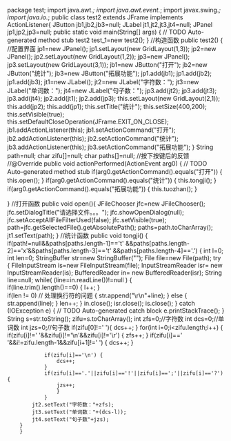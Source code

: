 package test;
import java.awt.*;
import java.awt.event.*;
import javax.swing.*;
import java.io.*;
public class test2 extends JFrame implements ActionListener{
	JButton jb1,jb2,jb3=null;
	JLabel jt1,jt2,jt3,jt4=null;
	JPanel jp1,jp2,jp3=null;
	public static void main(String[] args) {
		// TODO Auto-generated method stub
		test2 test_1=new test2();
	}
//构造函数
    public test2() {
//配置界面
    	jp1=new JPanel();
    	jp1.setLayout(new GridLayout(1,3));
    	jp2=new JPanel();
    	jp2.setLayout(new GridLayout(1,2));
    	jp3=new JPanel();
    	jp3.setLayout(new GridLayout(3,1));
    	jb1=new JButton("打开");
    	jb2=new JButton("统计");
    	jb3=new JButton("拓展功能");
       	jp1.add(jb1);
       	jp1.add(jb2);
    	jp1.add(jb3);
    	jt1=new JLabel();
    	jt2=new JLabel("字符数：");
    	jt3=new JLabel("单词数：");
    	jt4=new JLabel("句子数：");
    	jp3.add(jt2);
    	jp3.add(jt3);
    	jp3.add(jt4);
    	jp2.add(jt1);
    	jp2.add(jp3);
    	this.setLayout(new GridLayout(2,1));
    	this.add(jp2);
    	this.add(jp1);
    	this.setTitle("统计");
    	this.setSize(400,200);
    	this.setVisible(true);
    	this.setDefaultCloseOperation(JFrame.EXIT_ON_CLOSE);
    	jb1.addActionListener(this);
    	jb1.setActionCommand("打开");
    	jb2.addActionListener(this);
    	jb2.setActionCommand("统计");
    	jb3.addActionListener(this);
    	jb3.setActionCommand("拓展功能");
    }
    String path=null;
    char zifu[]=null;
    char paths[]=null;
//按下按键后的反馈
//@Override
	public void actionPerformed(ActionEvent arg0) {
		// TODO Auto-generated method stub
		if(arg0.getActionCommand().equals("打开")) {
			this.open();
		}
        if(arg0.getActionCommand().equals("统计")) {
			this.tongji();
			}
        if(arg0.getActionCommand().equals("拓展功能")) {
        	this.tuozhan();
	}

 }
//打开函数
		public void open(){
			JFileChooser jfc=new JFileChooser();
			jfc.setDialogTitle("请选择文件。。。");
			jfc.showOpenDialog(null);
			jfc.setAcceptAllFileFilterUsed(false);
			jfc.setVisible(true);
		    path=jfc.getSelectedFile().getAbsolutePath();
		    paths=path.toCharArray();
		    jt1.setText(path);
 }
//统计函数
		public void tongji() {
			if(path!=null&&paths[paths.length-1]=='t'
				    &&paths[paths.length-2]=='x'&&paths[paths.length-3]=='t'
				    &&paths[paths.length-4]=='.')
	           {
				int l=0;
				int len=0;
			    StringBuffer str=new StringBuffer("");
			    File file=new File(path);
			    try {
			        FileInputStream is=new FileInputStream(file);
			        InputStreamReader isr= new InputStreamReader(is);
			        BufferedReader in= new BufferedReader(isr);
			        String line=null;
			        while( (line=in.readLine())!=null )
			        {   
			        	if(line.trim().length()==0) {
			        		l++;
			        	}	
			        	if(len != 0) 
// 处理换行符的问题
			            {
			                str.append("\r\n"+line);
			            }
			            else
			            {
			                str.append(line);
			            }
			            len++;
			        }
			        in.close();
			        isr.close();
			        is.close();
			    } catch (IOException e) {
// TODO Auto-generated catch block
			        e.printStackTrace();
			    }
			    String s=str.toString();
			    zifu=s.toCharArray();
			    int zfs=0;//字符数
				int dcs=0;//单词数
				int jzs=0;//句子数
				if(zifu[0]!=' '){
					dcs++;
				}
			for(int i=0;i<zifu.length;i++) {
				if(zifu[i]!=' '&&zifu[i]!='\n'&&zifu[i]!='\r') {
					zfs++;
					}
				if(zifu[i]==' '&&i!=zifu.length-1&&zifu[i+1]!=' ') {
					dcs++;
				}
		
				if(zifu[i]=='\n') {
					dcs++;
				}
				if(zifu[i]=='.'||zifu[i]=='!'||zifu[i]==';'||zifu[i]=='?') {
					jzs++;
					}
				}
			jt2.setText("字符数："+zfs);
			jt3.setText("单词数："+(dcs-l));
			jt4.setText("句子数"+jzs);
		}
		}